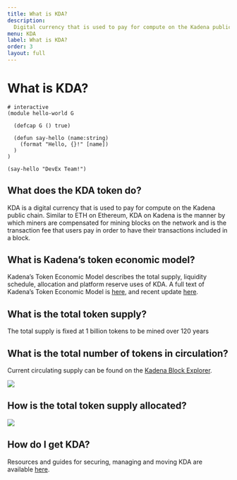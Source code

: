 ```yaml
---
title: What is KDA?
description:
  Digital currency that is used to pay for compute on the Kadena public chain.
menu: KDA
label: What is KDA?
order: 3
layout: full
---
```


# What is KDA?

```pact
# interactive
(module hello-world G

  (defcap G () true)

  (defun say-hello (name:string)
    (format "Hello, {}!" [name])
  )
)

(say-hello "DevEx Team!")
```

## What does the KDA token do?

KDA is a digital currency that is used to pay for compute on the Kadena public
chain. Similar to ETH on Ethereum, KDA on Kadena is the manner by which miners
are compensated for mining blocks on the network and is the transaction fee that
users pay in order to have their transactions included in a block.

## What is Kadena’s token economic model?

Kadena’s Token Economic Model describes the total supply, liquidity schedule,
allocation and platform reserve uses of KDA. A full text of Kadena’s Token
Economic Model is
[here](/blogchain/2019/the-kadena-token-economic-model-2019-10-30), and recent
update
[here](/blogchain/2021/update-to-the-kadena-token-economic-model-2021-01-29).

## What is the total token supply?

The total supply is fixed at 1 billion tokens to be mined over 120 years

## What is the total number of tokens in circulation?

Current circulating supply can be found on the
[Kadena Block Explorer](https://explorer.chainweb.com/mainnet).

![](/assets/docs/coins-in-circulation-337e939b8d8af1978f9b546c8ac1d235.png)

## How is the total token supply allocated?

![](/assets/docs/token-allocation-6b5278df04fdbc2535f80997533cd96c.png)

## How do I get KDA?

Resources and guides for securing, managing and moving KDA are available
[here](/kadena/kda/manage-kda).
